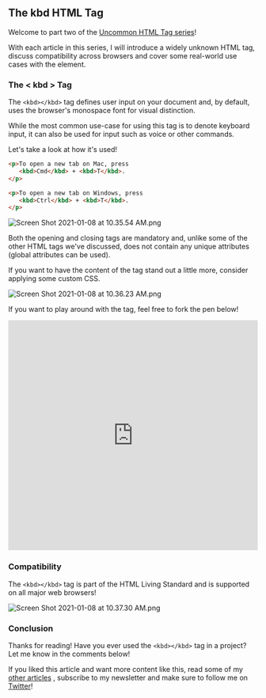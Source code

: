 ## The kbd HTML Tag

Welcome to part two of the  [Uncommon HTML Tag series](https://hashnode.com/series/uncommon-html-tags-ckjiqctar042xzgs1bei2e9a3)! 

With each article in this series, I will introduce a widely unknown HTML tag, discuss compatibility across browsers and cover some real-world use cases with the element.

### The < kbd > Tag

The `<kbd></kbd>` tag defines user input on your document and, by default, uses the browser's monospace font for visual distinction. 

While the most common use-case for using this tag is to denote keyboard input, it can also be used for input such as voice or other commands.

Let's take a look at how it's used!

```html
<p>To open a new tab on Mac, press 
   <kbd>Cmd</kbd> + <kbd>T</kbd>.
</p>

<p>To open a new tab on Windows, press 
   <kbd>Ctrl</kbd> + <kbd>T</kbd>.
</p>
```


![Screen Shot 2021-01-08 at 10.35.54 AM.png](https://cdn.hashnode.com/res/hashnode/image/upload/v1610123792192/MXExc-oWS.png)

Both the opening and closing tags are mandatory and, unlike some of the other HTML tags we've discussed, does not contain any unique attributes (global attributes can be used).

If you want to have the content of the tag stand out a little more, consider applying some custom CSS.


![Screen Shot 2021-01-08 at 10.36.23 AM.png](https://cdn.hashnode.com/res/hashnode/image/upload/v1610123799122/9IRGM_RSs.png)

If you want to play around with the tag, feel free to fork the pen below!

<iframe height="465" style="width: 100%;" scrolling="no" title="The &lt; kbd &gt; Tag" src="https://codepen.io/braydoncoyer/embed/RwGBpPm?height=265&theme-id=light&default-tab=html,result" frameborder="no" loading="lazy" allowtransparency="true" allowfullscreen="true">
  See the Pen <a href='https://codepen.io/braydoncoyer/pen/RwGBpPm'>The &lt; kbd &gt; Tag</a> by Braydon Coyer
  (<a href='https://codepen.io/braydoncoyer'>@braydoncoyer</a>) on <a href='https://codepen.io'>CodePen</a>.
</iframe>

### Compatibility

The `<kbd></kbd>` tag is part of the HTML Living Standard and is supported on all major web browsers! 


![Screen Shot 2021-01-08 at 10.37.30 AM.png](https://cdn.hashnode.com/res/hashnode/image/upload/v1610123865495/0KAlfI3qf.png)

### Conclusion

Thanks for reading! Have you ever used the `<kbd></kbd>` tag in a project? Let me know in the comments below!

If you liked this article and want more content like this, read some of my [other articles](https://blog.braydoncoyer.dev/) , subscribe to my newsletter and make sure to follow me on [Twitter](https://twitter.com/BraydonCoyer)!